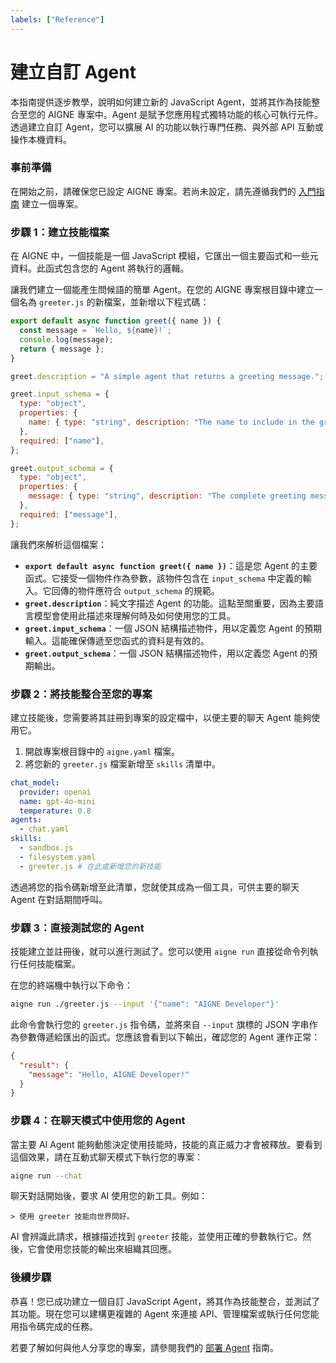 ```yaml
---
labels: ["Reference"]
---
```


# 建立自訂 Agent

本指南提供逐步教學，說明如何建立新的 JavaScript Agent，並將其作為技能整合至您的 AIGNE 專案中。Agent 是賦予您應用程式獨特功能的核心可執行元件。透過建立自訂 Agent，您可以擴展 AI 的功能以執行專門任務、與外部 API 互動或操作本機資料。

### 事前準備

在開始之前，請確保您已設定 AIGNE 專案。若尚未設定，請先遵循我們的 [入門指南](./getting-started.md) 建立一個專案。

### 步驟 1：建立技能檔案

在 AIGNE 中，一個技能是一個 JavaScript 模組，它匯出一個主要函式和一些元資料。此函式包含您的 Agent 將執行的邏輯。

讓我們建立一個能產生問候語的簡單 Agent。在您的 AIGNE 專案根目錄中建立一個名為 `greeter.js` 的新檔案，並新增以下程式碼：

```javascript greeter.js icon=logos:javascript
export default async function greet({ name }) {
  const message = `Hello, ${name}!`;
  console.log(message);
  return { message };
}

greet.description = "A simple agent that returns a greeting message.";

greet.input_schema = {
  type: "object",
  properties: {
    name: { type: "string", description: "The name to include in the greeting." },
  },
  required: ["name"],
};

greet.output_schema = {
  type: "object",
  properties: {
    message: { type: "string", description: "The complete greeting message." },
  },
  required: ["message"],
};
```

讓我們來解析這個檔案：

- **`export default async function greet({ name })`**：這是您 Agent 的主要函式。它接受一個物件作為參數，該物件包含在 `input_schema` 中定義的輸入。它回傳的物件應符合 `output_schema` 的規範。
- **`greet.description`**：純文字描述 Agent 的功能。這點至關重要，因為主要語言模型會使用此描述來理解何時及如何使用您的工具。
- **`greet.input_schema`**：一個 JSON 結構描述物件，用以定義您 Agent 的預期輸入。這能確保傳遞至您函式的資料是有效的。
- **`greet.output_schema`**：一個 JSON 結構描述物件，用以定義您 Agent 的預期輸出。

### 步驟 2：將技能整合至您的專案

建立技能後，您需要將其註冊到專案的設定檔中，以便主要的聊天 Agent 能夠使用它。

1.  開啟專案根目錄中的 `aigne.yaml` 檔案。
2.  將您新的 `greeter.js` 檔案新增至 `skills` 清單中。

```yaml aigne.yaml icon=mdi:file-cog-outline
chat_model:
  provider: openai
  name: gpt-4o-mini
  temperature: 0.8
agents:
  - chat.yaml
skills:
  - sandbox.js
  - filesystem.yaml
  - greeter.js # 在此處新增您的新技能
```

透過將您的指令碼新增至此清單，您就使其成為一個工具，可供主要的聊天 Agent 在對話期間呼叫。

### 步驟 3：直接測試您的 Agent

技能建立並註冊後，就可以進行測試了。您可以使用 `aigne run` 直接從命令列執行任何技能檔案。

在您的終端機中執行以下命令：

```bash icon=mdi:console
aigne run ./greeter.js --input '{"name": "AIGNE Developer"}'
```

此命令會執行您的 `greeter.js` 指令碼，並將來自 `--input` 旗標的 JSON 字串作為參數傳遞給匯出的函式。您應該會看到以下輸出，確認您的 Agent 運作正常：

```json icon=mdi:code-json
{
  "result": {
    "message": "Hello, AIGNE Developer!"
  }
}
```

### 步驟 4：在聊天模式中使用您的 Agent

當主要 AI Agent 能夠動態決定使用技能時，技能的真正威力才會被釋放。要看到這個效果，請在互動式聊天模式下執行您的專案：

```bash icon=mdi:console
aigne run --chat
```

聊天對話開始後，要求 AI 使用您的新工具。例如：

```
> 使用 greeter 技能向世界問好。
```

AI 會辨識此請求，根據描述找到 `greeter` 技能，並使用正確的參數執行它。然後，它會使用您技能的輸出來組織其回應。

### 後續步驟

恭喜！您已成功建立一個自訂 JavaScript Agent，將其作為技能整合，並測試了其功能。現在您可以建構更複雜的 Agent 來連接 API、管理檔案或執行任何您能用指令碼完成的任務。

若要了解如何與他人分享您的專案，請參閱我們的 [部署 Agent](./guides-deploying-agents.md) 指南。
